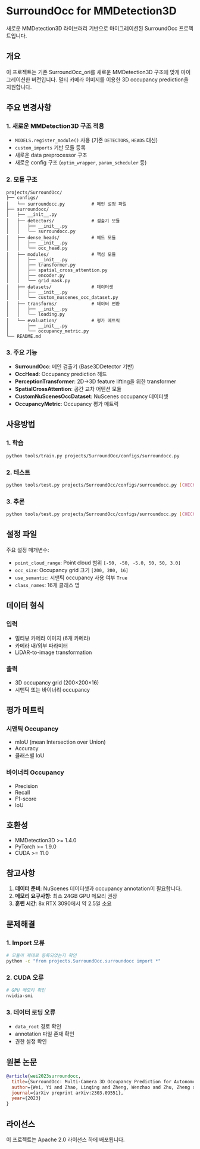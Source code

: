 # SurroundOcc for MMDetection3D

새로운 MMDetection3D 라이브러리 기반으로 마이그레이션된 SurroundOcc 프로젝트입니다.

## 개요

이 프로젝트는 기존 SurroundOcc_ori를 새로운 MMDetection3D 구조에 맞게 마이그레이션한 버전입니다. 멀티 카메라 이미지를 이용한 3D occupancy prediction을 지원합니다.

## 주요 변경사항

### 1. 새로운 MMDetection3D 구조 적용
- `MODELS.register_module()` 사용 (기존 `DETECTORS`, `HEADS` 대신)
- `custom_imports` 기반 모듈 등록
- 새로운 data preprocessor 구조
- 새로운 config 구조 (`optim_wrapper`, `param_scheduler` 등)

### 2. 모듈 구조
```
projects/SurroundOcc/
├── configs/
│   └── surroundocc.py          # 메인 설정 파일
├── surroundocc/
│   ├── __init__.py
│   ├── detectors/              # 검출기 모듈
│   │   ├── __init__.py
│   │   └── surroundocc.py
│   ├── dense_heads/            # 헤드 모듈
│   │   ├── __init__.py
│   │   └── occ_head.py
│   ├── modules/                # 핵심 모듈
│   │   ├── __init__.py
│   │   ├── transformer.py
│   │   ├── spatial_cross_attention.py
│   │   ├── encoder.py
│   │   └── grid_mask.py
│   ├── datasets/               # 데이터셋
│   │   ├── __init__.py
│   │   └── custom_nuscenes_occ_dataset.py
│   ├── transforms/             # 데이터 변환
│   │   ├── __init__.py
│   │   └── loading.py
│   └── evaluation/             # 평가 메트릭
│       ├── __init__.py
│       └── occupancy_metric.py
└── README.md
```

### 3. 주요 기능
- **SurroundOcc**: 메인 검출기 (Base3DDetector 기반)
- **OccHead**: Occupancy prediction 헤드
- **PerceptionTransformer**: 2D→3D feature lifting을 위한 transformer
- **SpatialCrossAttention**: 공간 교차 어텐션 모듈
- **CustomNuScenesOccDataset**: NuScenes occupancy 데이터셋
- **OccupancyMetric**: Occupancy 평가 메트릭

## 사용방법

### 1. 학습
```bash
python tools/train.py projects/SurroundOcc/configs/surroundocc.py
```

### 2. 테스트
```bash
python tools/test.py projects/SurroundOcc/configs/surroundocc.py [CHECKPOINT_FILE]
```

### 3. 추론
```bash
python tools/test.py projects/SurroundOcc/configs/surroundocc.py [CHECKPOINT_FILE] --show-dir [OUTPUT_DIR]
```

## 설정 파일

주요 설정 매개변수:

- `point_cloud_range`: Point cloud 범위 `[-50, -50, -5.0, 50, 50, 3.0]`
- `occ_size`: Occupancy grid 크기 `[200, 200, 16]`
- `use_semantic`: 시맨틱 occupancy 사용 여부 `True`
- `class_names`: 16개 클래스 명

## 데이터 형식

### 입력
- 멀티뷰 카메라 이미지 (6개 카메라)
- 카메라 내/외부 파라미터
- LiDAR-to-image transformation

### 출력
- 3D occupancy grid (200×200×16)
- 시맨틱 또는 바이너리 occupancy

## 평가 메트릭

### 시맨틱 Occupancy
- mIoU (mean Intersection over Union)
- Accuracy
- 클래스별 IoU

### 바이너리 Occupancy
- Precision
- Recall
- F1-score
- IoU

## 호환성

- MMDetection3D >= 1.4.0
- PyTorch >= 1.9.0
- CUDA >= 11.0

## 참고사항

1. **데이터 준비**: NuScenes 데이터셋과 occupancy annotation이 필요합니다.
2. **메모리 요구사항**: 최소 24GB GPU 메모리 권장
3. **훈련 시간**: 8x RTX 3090에서 약 2.5일 소요

## 문제해결

### 1. Import 오류
```bash
# 모듈이 제대로 등록되었는지 확인
python -c "from projects.SurroundOcc.surroundocc import *"
```

### 2. CUDA 오류
```bash
# GPU 메모리 확인
nvidia-smi
```

### 3. 데이터 로딩 오류
- `data_root` 경로 확인
- annotation 파일 존재 확인
- 권한 설정 확인

## 원본 논문

```bibtex
@article{wei2023surroundocc,
  title={SurroundOcc: Multi-Camera 3D Occupancy Prediction for Autonomous Driving},
  author={Wei, Yi and Zhao, Linqing and Zheng, Wenzhao and Zhu, Zheng and Lu, Jiwen and Zhou, Jie},
  journal={arXiv preprint arXiv:2303.09551},
  year={2023}
}
```

## 라이선스

이 프로젝트는 Apache 2.0 라이선스 하에 배포됩니다.
